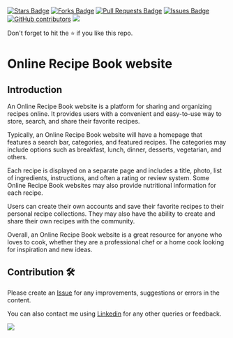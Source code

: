 <a href="https://github.com/drshahizan/learn-php/stargazers"><img src="https://img.shields.io/github/stars/drshahizan/learn-php" alt="Stars Badge"/></a>
<a href="https://github.com/drshahizan/learn-php/network/members"><img src="https://img.shields.io/github/forks/drshahizan/learn-php" alt="Forks Badge"/></a>
<a href="https://github.com/drshahizan/learn-php/pulls"><img src="https://img.shields.io/github/issues-pr/drshahizan/learn-php" alt="Pull Requests Badge"/></a>
<a href="https://github.com/drshahizan/learn-php/issues"><img src="https://img.shields.io/github/issues/drshahizan/learn-php" alt="Issues Badge"/></a>
<a href="https://github.com/drshahizan/learn-php/graphs/contributors"><img alt="GitHub contributors" src="https://img.shields.io/github/contributors/drshahizan/learn-php?color=2b9348"></a>
![](https://visitor-badge.glitch.me/badge?page_id=drshahizan/learn-php)

Don't forget to hit the :star: if you like this repo.

# Online Recipe Book website

## Introduction
An Online Recipe Book website is a platform for sharing and organizing recipes online. It provides users with a convenient and easy-to-use way to store, search, and share their favorite recipes.

Typically, an Online Recipe Book website will have a homepage that features a search bar, categories, and featured recipes. The categories may include options such as breakfast, lunch, dinner, desserts, vegetarian, and others.

Each recipe is displayed on a separate page and includes a title, photo, list of ingredients, instructions, and often a rating or review system. Some Online Recipe Book websites may also provide nutritional information for each recipe.

Users can create their own accounts and save their favorite recipes to their personal recipe collections. They may also have the ability to create and share their own recipes with the community.

Overall, an Online Recipe Book website is a great resource for anyone who loves to cook, whether they are a professional chef or a home cook looking for inspiration and new ideas.
## Contribution 🛠️
Please create an [Issue](https://github.com/drshahizan/learn-php/issues) for any improvements, suggestions or errors in the content.

You can also contact me using [Linkedin](https://www.linkedin.com/in/drshahizan/) for any other queries or feedback.

![](https://visitor-badge.glitch.me/badge?page_id=drshahizan)
